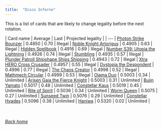 ```yaml
---
title:  "Disco Inferno"
---
```


This is a list of cards that are likely to change legality before the next rotation.

| Card name | Average | Last | Projected legality |
| :-- |
[Photon Strike Bounzer](https://db.ygoprodeck.com/card/?search=Photon%20Strike%20Bounzer) | 0.4850 | 0.70 | Illegal |
[Noble Knight Artorigus](https://db.ygoprodeck.com/card/?search=Noble%20Knight%20Artorigus) | 0.4905 | 0.63 | Illegal |
[Hidden Spellbook](https://db.ygoprodeck.com/card/?search=Hidden%20Spellbook) | 0.4916 | 0.69 | Illegal |
[Number S39: Utopia the Lightning](https://db.ygoprodeck.com/card/?search=Number%20S39:%20Utopia%20the%20Lightning) | 0.4926 | 0.74 | Illegal |
[Stumbling](https://db.ygoprodeck.com/card/?search=Stumbling) | 0.4935 | 0.57 | Illegal |
[Plunder Patroll Shipshape Ships Shipping](https://db.ygoprodeck.com/card/?search=Plunder%20Patroll%20Shipshape%20Ships%20Shipping) | 0.4943 | 0.72 | Illegal |
[Xtra HERO Cross Crusader](https://db.ygoprodeck.com/card/?search=Xtra%20HERO%20Cross%20Crusader) | 0.4957 | 0.55 | Illegal |
[Dystopia the Despondent](https://db.ygoprodeck.com/card/?search=Dystopia%20the%20Despondent) | 0.4996 | 0.77 | Illegal |
[The Chaos Creator](https://db.ygoprodeck.com/card/?search=The%20Chaos%20Creator) | 0.4998 | 0.52 | Illegal |
[Mathmech Circular](https://db.ygoprodeck.com/card/?search=Mathmech%20Circular) | 0.4999 | 0.53 | Illegal |
[Ojama Duo](https://db.ygoprodeck.com/card/?search=Ojama%20Duo) | 0.5003 | 0.34 | Unlimited |
[Arisen Gaia the Fierce Knight](https://db.ygoprodeck.com/card/?search=Arisen%20Gaia%20the%20Fierce%20Knight) | 0.5003 | 0.31 | Unlimited |
[Bujin Yamato](https://db.ygoprodeck.com/card/?search=Bujin%20Yamato) | 0.5017 | 0.48 | Unlimited |
[Constellar Kaus](https://db.ygoprodeck.com/card/?search=Constellar%20Kaus) | 0.5019 | 0.45 | Unlimited |
[Rite of Spirit](https://db.ygoprodeck.com/card/?search=Rite%20of%20Spirit) | 0.5036 | 0.34 | Unlimited |
[Worm Queen](https://db.ygoprodeck.com/card/?search=Worm%20Queen) | 0.5075 | 0.27 | Unlimited |
[Sunseed Twin](https://db.ygoprodeck.com/card/?search=Sunseed%20Twin) | 0.5076 | 0.29 | Unlimited |
[Constellar Hyades](https://db.ygoprodeck.com/card/?search=Constellar%20Hyades) | 0.5096 | 0.38 | Unlimited |
[Haniwa](https://db.ygoprodeck.com/card/?search=Haniwa) | 0.5320 | 0.02 | Unlimited |

<br>

###### [Back home](index)